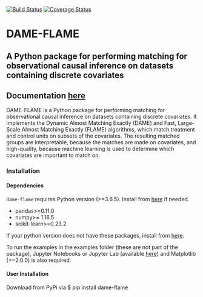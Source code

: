 [![Build Status](https://travis-ci.org/almost-matching-exactly/DAME-FLAME-Python-Package.svg?branch=master)](https://travis-ci.org/almost-matching-exactly/DAME-FLAME-Python-Package)
[![Coverage Status](https://coveralls.io/repos/github/almost-matching-exactly/DAME-FLAME-Python-Package/badge.svg)](https://coveralls.io/github/almost-matching-exactly/DAME-FLAME-Python-Package)

<!-- Comment hi.  -->
# DAME-FLAME
A Python package for performing matching for observational causal inference on datasets containing discrete covariates
--------------------------------------------------

## Documentation [here](https://almost-matching-exactly.github.io/DAME-FLAME-Python-Package/)

DAME-FLAME is a Python package for performing matching for observational causal inference on datasets containing discrete covariates. It implements the Dynamic Almost Matching Exactly (DAME) and Fast, Large-Scale Almost Matching Exactly (FLAME) algorithms, which match treatment and control units on subsets of the covariates. The resulting matched groups are interpretable, because the matches are made on covariates, and high-quality, because machine learning is used to determine which covariates are important to match on.

### Installation

#### Dependencies
`dame-flame` requires Python version (>=3.6.5). Install from [here](https://www.python.org/downloads/) if needed.

- pandas>=0.11.0
- numpy>= 1.16.5
- scikit-learn>=0.23.2


If your python version does not have these packages, install from [here](https://packaging.python.org/tutorials/installing-packages/).

To run the examples in the examples folder (these are not part of the package), Jupyter Notebooks or Jupyter Lab (available [here](https://jupyter.org/install)) and Matplotlib (>=2.0.0) is also required.

#### User Installation

Download from PyPi via
$ pip install dame-flame
